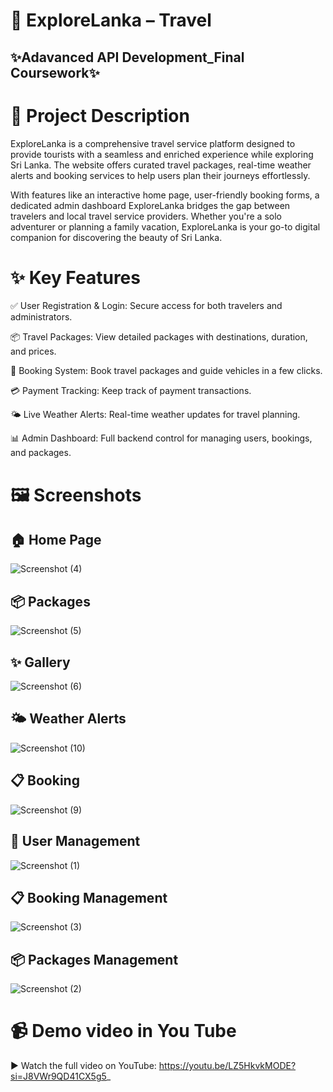 # 🌴 ExploreLanka – Travel 

## ✨Adavanced API Development_Final Coursework✨

# 📌 Project Description 
ExploreLanka is a comprehensive travel service platform designed to provide tourists with a seamless and enriched experience while exploring Sri Lanka. The website offers curated travel packages, real-time weather alerts and booking services to help users plan their journeys effortlessly.

With features like an interactive home page, user-friendly booking forms, a dedicated admin dashboard ExploreLanka bridges the gap between travelers and local travel service providers. Whether you're a solo adventurer or planning a family vacation, ExploreLanka is your go-to digital companion for discovering the beauty of Sri Lanka.

# ✨ Key Features

✅ User Registration & Login: Secure access for both travelers and administrators.

📦 Travel Packages: View detailed packages with destinations, duration, and prices.

📅 Booking System: Book travel packages and guide vehicles in a few clicks.

💳 Payment Tracking: Keep track of payment transactions.

🌤️ Live Weather Alerts: Real-time weather updates for travel planning.

📊 Admin Dashboard: Full backend control for managing users, bookings, and packages.

# 🖼️ Screenshots 

## 🏠 Home Page
![Screenshot (4)](https://github.com/user-attachments/assets/a9075c83-5e6b-43e5-a883-01143d6d7b8d)

## 📦 Packages
![Screenshot (5)](https://github.com/user-attachments/assets/c1051e45-4b97-4357-aaeb-a93e21d5fb51)

## ✨ Gallery
![Screenshot (6)](https://github.com/user-attachments/assets/c5bef128-4801-4dd6-9eef-cc34cd702435)

## 🌤️ Weather Alerts
![Screenshot (10)](https://github.com/user-attachments/assets/6acb6de3-2623-4727-adc3-996deebc9ca3)

## 📋 Booking
![Screenshot (9)](https://github.com/user-attachments/assets/aea7ecf7-db4c-4454-9556-cd4a02dfa8a5)

## 👥 User Management
![Screenshot (1)](https://github.com/user-attachments/assets/e61fee32-fb91-4892-811d-cd1c97dfc3da)

## 📋 Booking Management
![Screenshot (3)](https://github.com/user-attachments/assets/4347831e-9767-4111-b589-cf6cdc9be34c)

## 📦 Packages Management
![Screenshot (2)](https://github.com/user-attachments/assets/1e7fdabd-912e-41c5-83e9-e6ed7960eea4)

# 📹 Demo video in You Tube
▶️ Watch the full video on YouTube:
https://youtu.be/LZ5HkvkMODE?si=J8VWr9QD41CX5g5_



